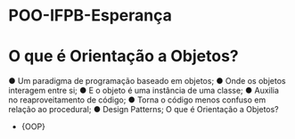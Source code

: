 # POO-IFPB-Esperança
# O que é Orientação a Objetos?

● Um paradigma de programação baseado em objetos;
● Onde os objetos interagem entre si;
● E o objeto é uma instância de uma classe;
● Auxilia no reaproveitamento de código;
● Torna o código menos confuso em relação ao procedural;
● Design Patterns;
 O que é Orientação a Objetos?
+ {OOP}

